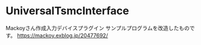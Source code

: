 # UniversalTsmcInterface
Mackoyさん作成入力デバイスプラグイン サンプルプログラムを改造したものです。
https://mackoy.exblog.jp/20477692/
